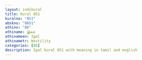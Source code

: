 ```yaml
---
layout: indikural
title: Kural 851
kuralno: "851"
abskno: "0851"
athino: "86"
athiname: இகல்
athinameen: Igal
athinametr: Hostility
categories: [86]
description: Igal kural 851 with meaning in tamil and english 
---
```


